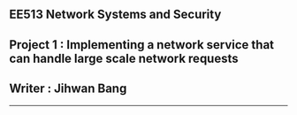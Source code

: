 ## EE513 Network Systems and Security
## Project 1 : Implementing a network service that can handle large scale network requests
## Writer : Jihwan Bang 
----------------------------------------------------------------------------